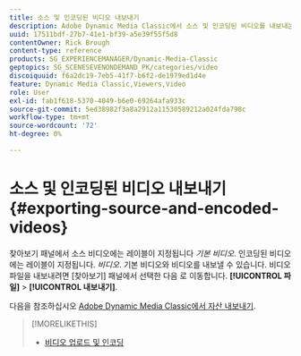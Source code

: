 ```yaml
---
title: 소스 및 인코딩된 비디오 내보내기
description: Adobe Dynamic Media Classic에서 소스 및 인코딩된 비디오를 내보내는 방법을 알아봅니다.
uuid: 17511bdf-27b7-41e1-bf39-a5e39f55f5d8
contentOwner: Rick Brough
content-type: reference
products: SG_EXPERIENCEMANAGER/Dynamic-Media-Classic
geptopics: SG_SCENESEVENONDEMAND_PK/categories/video
discoiquuid: f6a2dc19-7eb5-41f7-b6f2-de1979ed1d4e
feature: Dynamic Media Classic,Viewers,Video
role: User
exl-id: fab1f618-5370-4049-b6e0-69264afa933c
source-git-commit: 5ed38982f3a8a2912a11530589212a024fda798c
workflow-type: tm+mt
source-wordcount: '72'
ht-degree: 0%

---
```


# 소스 및 인코딩된 비디오 내보내기{#exporting-source-and-encoded-videos}

찾아보기 패널에서 소스 비디오에는 레이블이 지정됩니다 *기본 비디오*. 인코딩된 비디오에는 레이블이 지정됩니다. *비디오*. 기본 비디오와 비디오를 내보낼 수 있습니다. 비디오 파일을 내보내려면 [찾아보기] 패널에서 선택한 다음 로 이동합니다. **[!UICONTROL 파일]** > **[!UICONTROL 내보내기]**.

다음을 참조하십시오 [Adobe Dynamic Media Classic에서 자산 내보내기](exporting-assets-from-dmc.md#exporting-assets-from-dmc).

>[!MORELIKETHIS]
>
>* [비디오 업로드 및 인코딩](uploading-encoding-videos.md#uploading_and_encoding_videos)

